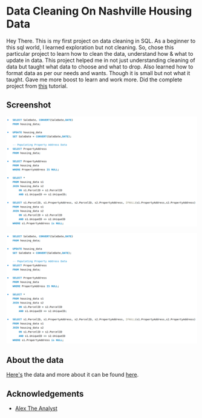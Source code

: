 
# Data Cleaning On Nashville Housing Data

Hey There. This is my first project on data cleaning in SQL. As a beginner to this sql world, I learned exploration but not cleaning. So, chose this particular project to learn how to clean the data, understand how & what to update in data. This project helped me in not just understanding cleaning of data but taught what data to choose and what to drop. Also learned how to format data as per our needs and wants. Though it is small but not what it taught. Gave me more boost to learn and work more. Did the complete project from [this](https://www.youtube.com/watch?v=8rO7ztF4NtU&list=PLUaB-1hjhk8H48Pj32z4GZgGWyylqv85f&index=3) tutorial.
## Screenshot
![Query Screenshot](https://github.com/AkhilBodi/My_Projects/blob/main/SQL%20Projects/Data%20Cleaning%20On%20Nashville%20Housing%20Data/data_cleaning_query.png)

![Query Screenshot](https://github.com/AkhilBodi/My_Projects/blob/main/SQL%20Projects/Data%20Cleaning%20On%20Nashville%20Housing%20Data/data_cleaning_query.png)

## About the data

[Here's](https://github.com/AlexTheAnalyst/PortfolioProjects/blob/main/Nashville%20Housing%20Data%20for%20Data%20Cleaning.xlsx) the data and more about it can be found [here](https://www.youtube.com/watch?v=8rO7ztF4NtU&list=PLUaB-1hjhk8H48Pj32z4GZgGWyylqv85f&index=3).
## Acknowledgements

 - [Alex The Analyst](https://www.youtube.com/@AlexTheAnalyst)
